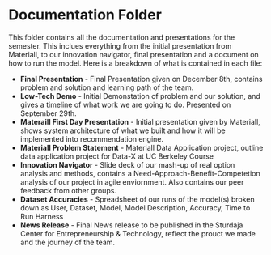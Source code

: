 # Documentation Folder

This folder contains all the documentation and presentations for the semester. This inclues everything from the initial presentation from Materiall, to our innovation navigator, final presentation and a document on how to run the model. Here is a breakdown of what is contained in each file:
- **Final Presentation** - Final Presentation given on December 8th, contains problem and solution and learning path of the team. 
- **Low-Tech Demo** - Initial Demonstation of problem and our solution, and gives a timeline of what work we are going to do. Presented on September 29th. 
- **Materaill First Day Presentation** - Initial presentation given by Materiall, shows system architecture of what we built and how it will be implemented into recommendation engine. 
- **Materiall Problem Statement** - Materiall Data Application project, outline data application project for Data-X at UC Berkeley Course
- **Innovation Navigator** - Slide deck of our mash-up of real option analysis and methods, contains a Need-Approach-Benefit-Competetion analysis of our project in agile enviornment. Also contains our peer feedback from other groups.  
- **Dataset Accuracies** - Spreadsheet of our runs of the model(s) broken down as User, Dataset, Model, Model Description, Accuracy, Time to Run Harness 
- **News Release** -  Final News release to be published in the Sturdaja Center for Entrepreneurship & Technology, reflect the prouct we made and the journey of the team. 
